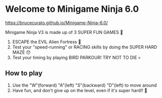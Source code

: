 # Welcome to Minigame Ninja 6.0

https://brucecurato.github.io/Minigame-Ninja-6.0/

Minigame Ninja V3 is made up of 3 SUPER FUN GAMES 🤯
1. ESCAPE the EVIL Alien Fortress 👾
2. Test your "speed-running" or RACING skills by doing the SUPER HARD MAZE 😯
3. Test your timing by playing BIRD PARKOUR! TRY  NOT TO DIE 💀

## How to play
1. Use the "W"(forward)  "A"(left)   "S"(backward)   "D"(left)   to move around
2. Have fun, and don't give up on the level, even if it's super hard!! 🤣
